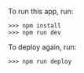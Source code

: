 To run this app, run:
```
>>> npm install
>>> npm run dev
```

To deploy again, run:
```
>>> npm run deploy
```